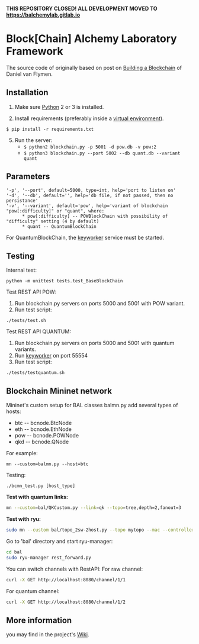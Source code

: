 **THIS REPOSITORY CLOSED! ALL DEVELOPMENT MOVED TO https://balchemylab.gitlab.io**

# Block[Chain] Alchemy Laboratory Framework

The source code of originally based on post on [Building a Blockchain](https://medium.com/p/117428612f46) of Daniel van Flymen. 

## Installation

1. Make sure [Python](https://www.python.org/downloads/) 2 or 3 is installed. 


2. Install requirements (preferably inside a [virtual environment](https://docs.python.org/3/tutorial/venv.html)).  

```
$ pip install -r requirements.txt
``` 

5. Run the server:
    * `$ python2 blockchain.py -p 5001 -d pow.db -v pow:2`
    * `$ python3 blockchain.py --port 5002 --db quant.db --variant quant`
    
## Parameters

    '-p', '--port', default=5000, type=int, help='port to listen on'
    '-d', '--db', default='', help='db file, if not passed, then no persistance'
    '-v', '--variant', default='pow', help='variant of blockchain "pow[:difficulty]" or "quant", where:
          * pow[:difficulty] -- POWBlockChain with possibility of "difficulty" setting (4 by default)
          * quant -- QuantumBlockChain

For QuantumBlockChain, the [keyworker](https://github.com/BAlchemyLab/qnet/tree/master/keyworker) service must be started.

## Testing
Internal test:
```
python -m unittest tests.test_BaseBlockChain
```

Test REST API POW:
1. Run blockchain.py servers on ports 5000 and 5001 with POW variant.
2. Run test script:
```
./tests/test.sh
```

Test REST API QUANTUM:
1. Run blockchain.py servers on ports 5000 and 5001 with quantum variants.
2. Run [keyworker](https://github.com/BAlchemyLab/qnet/tree/master/keyworker) on port 55554
2. Run test script:
```
./tests/testquantum.sh
```

## Blockchain Mininet network
Mininet's custom setup for BAL classes balmn.py add several types of hosts:
* btc -- bcnode.BtcNode
* eth -- bcnode.EthNode
* pow -- bcnode.POWNode
* qkd -- bcnode.QNode

For example:
```
mn --custom=balmn.py --host=btc
```

Testing:
```
./bcmn_test.py [host_type]
```


**Test with quantum links:**
```bash
mn --custom=bal/QKCustom.py --link=qk --topo=tree,depth=2,fanout=3
```

**Test with ryu:**

```bash
sudo mn --custom bal/topo_2sw-2host.py --topo mytopo --mac --controller remote --switch ovs
```

Go to 'bal' directory and start ryu-manager:

```bash
cd bal
sudo ryu-manager rest_forward.py
```

You can switch channels with RestAPI:
For raw channel:
```bash
curl -X GET http://localhost:8080/channel/1/1
```
For quantum channel:
```bash
curl -X GET http://localhost:8080/channel/1/2
```

## More information
you may find in the project's [Wiki](https://github.com/BAlchemyLab/bal/wiki).
